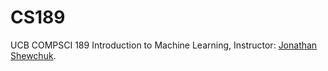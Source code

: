 # CS189
UCB COMPSCI 189 Introduction to Machine Learning, Instructor: [Jonathan Shewchuk](https://people.eecs.berkeley.edu/~jrs/).

